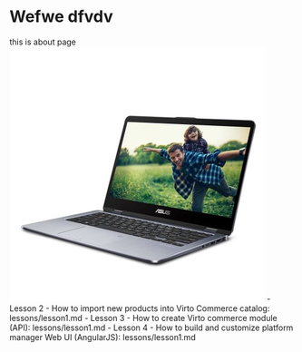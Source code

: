 # Wefwe dfvdv
this is about page
![dwdwdw](../assets/cbd6e369a1.jpg)
        - Lesson 2 - How to import new products into Virto Commerce catalog: lessons/lesson1.md
        - Lesson 3 - How to create Virto commerce module (API): lessons/lesson1.md
        - Lesson 4 - How to build and customize platform manager Web UI (AngularJS): lessons/lesson1.md